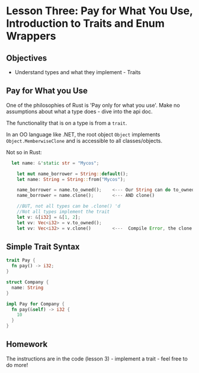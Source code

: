 # Lesson Three: Pay for What You Use, Introduction to Traits and Enum Wrappers 

## Objectives 

* Understand types and what they implement - Traits 

## Pay for What you Use 

One of the philosophies of Rust is 'Pay only for what you use'.  Make no assumptions about what a type does - dive into the api doc.

The functionality that is on a type is from a ```trait```.

In an OO language like .NET, the root object ```Object``` implements ```Object.MemberwiseClone``` and is accessible to all classes/objects.

Not so in Rust:

```rust
  let name: &'static str = "Mycos";

    let mut name_borrower = String::default();
    let name: String = String::from("Mycos");

    name_borrower = name.to_owned();    <--- Our String can do to_owned 
    name_borrower = name.clone();       <--- AND clone() 

    //BUT, not all types can be .clone() 'd
    //Not all types implement the trait
    let v: &[i32] = &[1, 2];
    let vv: Vec<i32> = v.to_owned();
    let vv: Vec<i32> = v.clone()        <---  Compile Error, the clone trait is not implemented
```

## Simple Trait Syntax

```rust
trait Pay {
  fn pay() -> i32; 
}

struct Company {
  name: String
}

impl Pay for Company {
  fn pay(&self) -> i32 {
    10
  }
}
```

## Homework 

The instructions are in the code (lesson 3) - implement a trait - feel free to do more!

